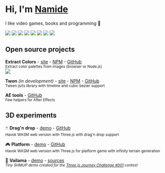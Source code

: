 # Hi, I'm [Namide](https://namide.com/)

I like video games, books and programming 🦄

![](https://img.shields.io/badge/TypeScript-0?style=for-the-badge&logo=typescript&color=3178c6&logoColor=FFF)
![](https://img.shields.io/badge/three.js-0?style=for-the-badge&logo=three.js&color=efd81d&logoColor=000)
![](https://img.shields.io/badge/Vue.js-0?style=for-the-badge&logo=Vue.js&color=42b883&logoColor=FFF)
![](https://img.shields.io/badge/Blender_3D-0?style=for-the-badge&logo=Blender&color=f4792b&logoColor=FFF)
![](https://img.shields.io/badge/PixiJs-0?style=for-the-badge&logo=PixiJs&color=e72264&logoColor=000)
![](https://img.shields.io/badge/Node.js-0?style=for-the-badge&logo=Node.js&color=509941&logoColor=FFF)
![](https://img.shields.io/badge/Biome.js-0?style=for-the-badge&logo=Biome.js&color=60a5fa&logoColor=FFF)
![](https://img.shields.io/badge/VS_Code-0?style=for-the-badge&logo=VisualStudioCode&color=0066b8&logoColor=FFF)
<!-- ![](https://img.shields.io/badge/JavaScript-0?style=for-the-badge&logo=JavaScript&color=efd81d&logoColor=000)
![](https://img.shields.io/badge/SASS-0?style=for-the-badge&logo=SASS&color=bf4080&logoColor=FFF) -->



## Open source projects

**Extract Colors** - [site](https://extract-colors.namide.com/)  - [NPM](https://www.npmjs.com/package/extract-colors) - [GitHub](https://github.com/Namide/extract-colors)  
<sup>Extract color palettes from images (browser or Node.js)</sup>  
![](https://img.shields.io/npm/dt/extract-colors?style=flat-square&color=7F0)  

**Twon** _(in development)_ - [site](https://twon.namide.com/) - [NPM](https://www.npmjs.com/package/twon) - [GitHub](https://github.com/Namide/twon)  
<sup>Tween js/ts library with timeline and cubic bezier support</sup>

**AE tools** - [GitHub](https://github.com/Namide/AE-tools)  
<sup>Few helpers for After Effects</sup>


## 3D experiments

🃏 **Drag'n drop** - [demo](https://namide.github.io/havok-test/) - [GitHub](https://github.com/Namide/havok-test)  
<sup>Havok WASM web version with Three.js with drag'n drop support</sup>

🎮 **Platform** - [demo](https://namide.github.io/havok-test-2/) - [GitHub](https://github.com/Namide/havok-test-2)  
<sup>Havok WASM web version with Three.js for platform game with infinity terrain generation</sup>

👾 **Vailama** - [demo](https://vailama.namide.com/) - [sources](https://github.com/Namide/vailama)  
<sup>_Tiny SHMUP demo created for the [Three.js Journey Challenge #001](https://threejs-journey.com/) contest_</sup>

<!-- 🧊 **Aekino** - [sources](https://github.com/Namide/aekino)  
<sup>_WebGL render engine_</sup>

🧊 **MPGS** - [sources](https://github.com/Namide/mpgs)  
<sup>_Server/client for multiplayer mini games and chat_</sup>


## Helpers

**Share** - [sources](https://github.com/Namide/share)  
<sup>_Social networks share example_</sup>

**htaccess Gen** - [sources](https://github.com/Namide/htaccess-gen)  
<sup>_.htaccess and .htpassword generator_</sup> -->



  
<!--
![Namide github stats](https://github-readme-stats.vercel.app/api?username=Namide&show_icons=true&theme=dracula)

<img src="https://img.shields.io/static/v1?label=<LABEL>&message=<MESSAGE>&color=<COLOR>" align="right" />
brightgreengreenyellowgreenyelloworangeredbluelightgrey
successimportantcriticalinformationalinactive
bluevioletff69b49cf
-->

<!--
Here are some ideas to get you started: 👋

- 🔭 I’m currently working on ...
- 🌱 I’m currently learning ...
- 👯 I’m looking to collaborate on ...
- 🤔 I’m looking for help with ...
- 💬 Ask me about ...
- 📫 How to reach me: ...
- 😄 Pronouns: ...
- ⚡ Fun fact: ...
-->
